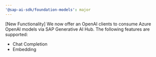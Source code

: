 ```yaml
---
'@sap-ai-sdk/foundation-models': major
---
```

[New Functionality] We now offer an OpenAI clients to consume Azure OpenAI models via SAP Generative AI Hub. 
The following features are supported:
- Chat Completion
- Embedding
